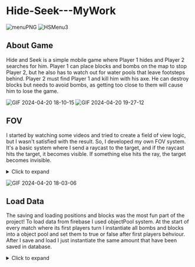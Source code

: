 # Hide-Seek---MyWork

![menuPNG](https://github.com/Bedirhan233/Hide-Seek---MyWork/assets/114574131/9ad23036-2024-45e8-aafd-b56209dfb5c5)
![HSMenu3](https://github.com/Bedirhan233/Hide-Seek---MyWork/assets/114574131/53235927-d982-451f-aa95-0f1093b4148e)


## About Game
Hide and Seek is a simple mobile game where Player 1 hides and Player 2 searches for him. Player 1 can place blocks and bombs on the map to stop Player 2, but he also has to watch out for water pools that leave footsteps behind. Player 2 must find Player 1 and kill him with his axe. He can destroy blocks but needs to avoid bombs, as getting too close to them will cause him to lose the game.

![GIF 2024-04-20 18-10-15](https://github.com/Bedirhan233/Hide-Seek---MyWork/assets/114574131/c69f72c3-c221-4c9d-922e-0978d79036f0) ![GIF 2024-04-20 19-27-12](https://github.com/Bedirhan233/Hide-Seek---MyWork/assets/114574131/c573d1ea-9bb0-4c05-be8c-e4c76ea6defc)



## FOV
I started by watching some videos and tried to create a field of view logic, but I wasn't satisfied with the result. So, I developed my own FOV system. It's a basic system where I send a raycast to the target, and if the raycast hits the target, it becomes visible. If something else hits the ray, the target becomes invisible.

<details>
  <summary>Click to expand</summary>
  
```csharp
private void CheckTargetObjectRaycast(GameObject target)
{
    directionTarget = target.transform.position - eyes.transform.position;
    directionTarget.Normalize();
    distanceToTarget = Vector2.Distance(eyes.transform.position, target.transform.position);

    if (sendRaycast)
    {
        RaycastHit2D hitObject = Physics2D.Raycast(eyes.transform.position, directionTarget, distanceToTarget, blockadingToSeeObject);

        if (hitObject.collider != null)
        {
            if (hitObject.collider != null)
            {
                for (int i = 0; i < objectsThatBlocksTag.Length; i++)
                {
                    if (hitObject.collider.CompareTag(objectsThatBlocksTag[i]))
                    {
                        hitBlock = true;
                        canSeePlayer = false;
                        target.GetComponent<HideObjectFOV>().canSeeTheObject = false;
                    }
                }
            }
            else
            {
                hitBlock = false;
            }

        }
        else
        {
            target.GetComponent<HideObjectFOV>().canSeeTheObject = true;
        }
    }
    else
    {
        target.GetComponent<HideObjectFOV>().canSeeTheObject = false;
    }
}


```
</details>


![GIF 2024-04-20 18-03-06](https://github.com/Bedirhan233/Hide-Seek---MyWork/assets/114574131/07e56703-2ef3-4c20-ba0d-19618d96af11)
## Load Data

The saving and loading positions and blocks was the most fun part of the project! To load data from firebase I used objectPool system. At the start of every match where its first players turn I instantiate all bombs and blocks into a object pool and set them to true or false after first players behviour. After I save and load I just instantiate the same amount that have been saved in database. 
<details>
  <summary>Click to expand</summary>
  
```csharp
    private void LoadGameDataActions()
    {
        BoyActions.Instance.BoyIsFreezed();

        boy.position = new Vector3(gameInfo.hidePos.x, gameInfo.hidePos.y);

        if(totalLoaded > 0) { return; }
        //load blocks
        for (int i = 0; i < gameInfo.blocks.Count; i++)
        {
            GameObject blockTmp = Instantiate(gamePlayManager.block, gamePlayManager.objectPool.transform);
            blockPool.Add(blockTmp);
            blockPool[i].transform.position = gameInfo.blocks[i];
            blockPool[i].SetActive(true);
        }

        //load bombs
        for (int i = 0; i < gameInfo.bombs.Count; i++)
        {
            GameObject bombTmp = Instantiate(gamePlayManager.bomb, gamePlayManager.objectPool.transform);
            bombPool.Add(bombTmp);
            bombPool[i].transform.position = gameInfo.bombs[i];
            bombPool[i].SetActive(true);
        }


        for (int i = 0; i < gameInfo.footStepPos.Count; i++)
        {
            GameObject footStep = Instantiate(gamePlayManager.footSteps, gamePlayManager.footStepPool.transform);
            footStepList.Add(footStep);
            footStepList[i].transform.position = gameInfo.footStepPos[i];

            Debug.Log("Loop chck");
        }
        for (int i = 0; i < gameInfo.footStepRot.Count; i++)
        {
            footStepList[i].transform.rotation = gameInfo.footStepRot[i];

        }
        totalLoaded++;


    }


